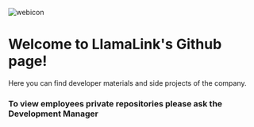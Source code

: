 ![webicon](https://user-images.githubusercontent.com/58627502/201978095-2105b8a3-da47-4d60-95c1-4cc3733c541c.png)
# Welcome to LlamaLink's Github page!
Here you can find developer materials and side projects of the company.
### To view employees private repositories please ask the Development Manager
